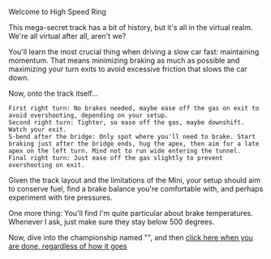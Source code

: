 Welcome to High Speed Ring

This mega-secret track has a bit of history, but it's all in the virtual realm. We're all virtual after all, aren't we?

You'll learn the most crucial thing when driving a slow car fast: maintaining momentum. That means minimizing braking as much as possible and maximizing your turn exits to avoid excessive friction that slows the car down.

Now, onto the track itself...

    First right turn: No brakes needed, maybe ease off the gas on exit to avoid overshooting, depending on your setup.
    Second right turn: Tighter, so ease off the gas, maybe downshift. Watch your exit.
    S-bend after the bridge: Only spot where you'll need to brake. Start braking just after the bridge ends, hug the apex, then aim for a late apex on the left turn. Mind not to run wide entering the tunnel.
    Final right turn: Just ease off the gas slightly to prevent overshooting on exit.

Given the track layout and the limitations of the Mini, your setup should aim to conserve fuel, find a brake balance you're comfortable with, and perhaps experiment with tire pressures.

One more thing: You'll find I'm quite particular about brake temperatures. Whenever I ask, just make sure they stay below 500 degrees.

Now, dive into the championship named "", and then [click here when you are done, regardless of how it goes](./2877.md)
